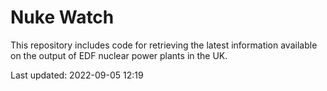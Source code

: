 # Nuke Watch

This repository includes code for retrieving the latest information available on the output of EDF nuclear power plants in the UK.

Last updated: 2022-09-05 12:19
